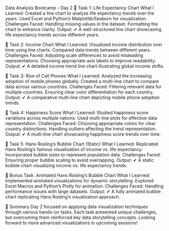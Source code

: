 Data Analysis Bootcamp - Day 2
📖 Task 1: Life Expectancy Chart
What I Learned:
Created a line chart to analyze life expectancy trends over the years.
Used Excel and Python’s Matplotlib/Seaborn for visualization.
Challenges Faced:
Handling missing values in the dataset.
Formatting the chart to enhance clarity.
Output:
✔ A well-structured line chart showcasing life expectancy trends across different years.

📖 Task 2: Income Chart
What I Learned:
Visualized income distribution over time using line charts.
Compared data trends between different years.
Challenges Faced:
Adjusting scale differences to avoid misleading representations.
Choosing appropriate axis labels to improve readability.
Output:
✔ A detailed income trend line chart illustrating global income shifts.

📖 Task 3: Rise of Cell Phones
What I Learned:
Analyzed the increasing adoption of mobile phones globally.
Created a multi-line chart to compare data across various countries.
Challenges Faced:
Filtering relevant data for multiple countries.
Ensuring clear color differentiation for each country.
Output:
✔ A comparative multi-line chart depicting mobile phone adoption trends.

📖 Task 4: Happiness Score
What I Learned:
Studied happiness score variations across multiple nations.
Used multi-line plots for effective data representation.
Challenges Faced:
Choosing appropriate colors for clear country distinctions.
Handling outliers affecting the trend representation.
Output:
✔ A multi-line chart showcasing happiness score trends over time.

📖 Task 5: Hans Rosling’s Bubble Chart (Static)
What I Learned:
Replicated Hans Rosling’s famous visualization of income vs. life expectancy.
Incorporated bubble sizes to represent population data.
Challenges Faced:
Ensuring proper bubble scaling to avoid overlapping.
Output:
✔ A static bubble chart visualizing income vs. life expectancy trends.

📖 Bonus Task: Animated Hans Rosling’s Bubble Chart
What I Learned:
Implemented animated visualizations for dynamic storytelling.
Explored Excel Macros and Python’s Plotly for animation.
Challenges Faced:
Handling performance issues with large datasets.
Output:
✔ A fully animated bubble chart replicating Hans Rosling’s visualization approach.

🔔 Summary
Day 2 focused on applying data visualization techniques through various hands-on tasks. Each task presented unique challenges, but overcoming them reinforced key data storytelling concepts. Looking forward to more advanced visualizations in upcoming sessions!
